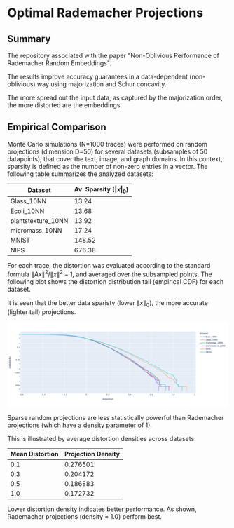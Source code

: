 # Optimal Rademacher Projections

## Summary

The repository associated with the paper "Non-Oblivious Performance of Rademacher Random Embeddings".

The results improve accuracy guarantees in a data-dependent (non-oblivious) way using majorization and Schur concavity.

The more spread out the input data, as captured by the majorization order, the more distorted are the embeddings.

## Empirical Comparison

Monte Carlo simulations (N=1000 traces) were performed on random projections (dimension D=50) for several datasets (subsamples of 50 datapoints), that cover the text, image, and graph domains. In this context, sparsity is defined as the number of non-zero entries in a vector. The following table summarizes the analyzed datasets:

| Dataset | Av. Sparsity ($\|x\|_0$) |
|---------|----------|
| Glass_10NN | 13.24 |
| Ecoli_10NN | 13.68 |
| plantstexture_10NN | 13.92 |
| micromass_10NN | 17.24 |
| MNIST | 148.52 |
| NIPS | 676.38 |

For each trace, the distortion was evaluated according to the standard formula $\|A x\|^2 / \|x\|^2-1$, and averaged over the subsampled points.
The following plot shows the distortion distribution tail (empirical CDF) for each dataset. 

It is seen that the better data sparisty (lower $\|x\|_0$), the more accurate (lighter tail) projections.

<img src="./distortion_comparison.png">

Sparse random projections are less statistically powerful than Rademacher projections (which have a density parameter of 1). 

This is illustrated by average distortion densities across datasets:

| Mean Distortion | Projection Density |
|------------|---------|
| 0.1 | 0.276501 |
| 0.3 | 0.204172 |
| 0.5 | 0.186883 |
| 1.0 | 0.172732 |

Lower distortion density indicates better performance. As shown, Rademacher projections (density = 1.0) perform best.
